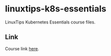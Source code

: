 # linuxtips-k8s-essentials
LinuxTips Kubernetes Essentials course files.

## Link
Course link [here](https://www.linuxtips.io/course/kubernetes-essentials).
